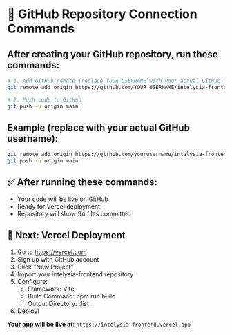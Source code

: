 # 🔗 GitHub Repository Connection Commands

## After creating your GitHub repository, run these commands:

```bash
# 1. Add GitHub remote (replace YOUR_USERNAME with your actual GitHub username)
git remote add origin https://github.com/YOUR_USERNAME/intelysia-frontend.git

# 2. Push code to GitHub
git push -u origin main
```

## Example (replace with your actual GitHub username):
```bash
git remote add origin https://github.com/yourusername/intelysia-frontend.git
git push -u origin main
```

## ✅ After running these commands:
- Your code will be live on GitHub
- Ready for Vercel deployment
- Repository will show 94 files committed

## 🚀 Next: Vercel Deployment

1. Go to https://vercel.com
2. Sign up with GitHub account
3. Click "New Project"
4. Import your intelysia-frontend repository
5. Configure:
   - Framework: Vite
   - Build Command: npm run build
   - Output Directory: dist
6. Deploy!

**Your app will be live at**: `https://intelysia-frontend.vercel.app`